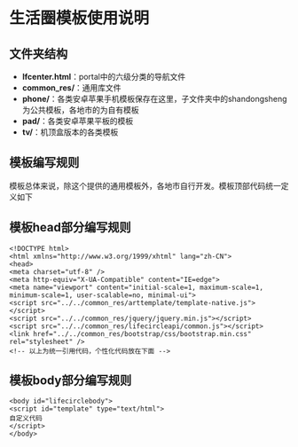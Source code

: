 # 生活圈模板使用说明

## 文件夹结构

 - **lfcenter.html**：portal中的六级分类的导航文件
 - **common_res/**：通用库文件
 - **phone/**：各类安卓苹果手机模板保存在这里，子文件夹中的shandongsheng为公共模板，各地市的为自有模板
 - **pad/**：各类安卓苹果平板的模板
 - **tv/**：机顶盒版本的各类模板
 
## 模板编写规则

模板总体来说，除这个提供的通用模板外，各地市自行开发。模板顶部代码统一定义如下

## 模板head部分编写规则

    <!DOCTYPE html>
    <html xmlns="http://www.w3.org/1999/xhtml" lang="zh-CN">
    <head>
    <meta charset="utf-8" />
    <meta http-equiv="X-UA-Compatible" content="IE=edge">
    <meta name="viewport" content="initial-scale=1, maximum-scale=1, minimum-scale=1, user-scalable=no, minimal-ui">
    <script src="../../common_res/arttemplate/template-native.js"></script>
    <script src="../../common_res/jquery/jquery.min.js"></script> 
    <script src="../../common_res/lifecircleapi/common.js"></script>
    <link href="../../common_res/bootstrap/css/bootstrap.min.css" rel="stylesheet" />
    <!-- 以上为统一引用代码，个性化代码放在下面 -->

## 模板body部分编写规则
    <body id="lifecirclebody">
    <script id="template" type="text/html">
    自定义代码
    </script>
    </body>
